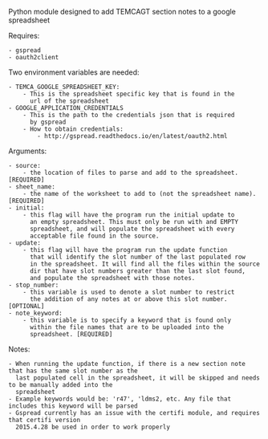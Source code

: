 Python module designed to add TEMCAGT section notes to a google spreadsheet

Requires:

    - gspread
    - oauth2client

Two environment variables are needed:

    - TEMCA_GOOGLE_SPREADSHEET_KEY:
        - This is the spreadsheet specific key that is found in the
          url of the spreadsheet
    - GOOGLE_APPLICATION_CREDENTIALS
        - This is the path to the credentials json that is required
          by gspread
        - How to obtain credentials:
            - http://gspread.readthedocs.io/en/latest/oauth2.html

Arguments:
    
    - source:
        - the location of files to parse and add to the spreadsheet. [REQUIRED]
    - sheet_name:
        - the name of the worksheet to add to (not the spreadsheet name). [REQUIRED]
    - initial:
        - this flag will have the program run the initial update to
          an empty spreadsheet. This must only be run with and EMPTY
          spreadsheet, and will populate the spreadsheet with every
          acceptable file found in the source.
    - update:
        - this flag will have the program run the update function
          that will identify the slot number of the last populated row
          in the spreadsheet. It will find all the files within the source
          dir that have slot numbers greater than the last slot found,
          and populate the spreadsheet with those notes.
    - stop_number:
        - this variable is used to denote a slot number to restrict
          the addition of any notes at or above this slot number. [OPTIONAL]
    - note_keyword:
        - this variable is to specify a keyword that is found only
          within the file names that are to be uploaded into the
          spreadsheet. [REQUIRED]

Notes:

    - When running the update function, if there is a new section note that has the same slot number as the 
      last populated cell in the spreadsheet, it will be skipped and needs to be manually added into the
      spreadsheet
    - Example keywords would be: 'r47', 'ldms2, etc. Any file that includes this keyword will be parsed
    - Gspread currently has an issue with the certifi module, and requires that certifi version 
      2015.4.28 be used in order to work properly
